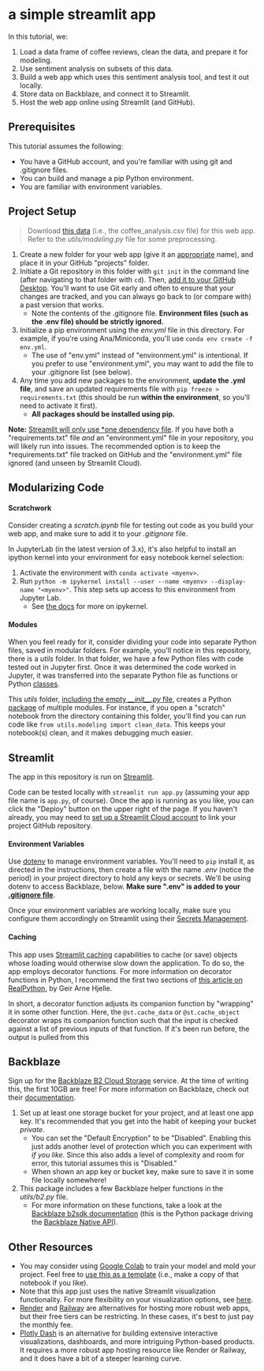 # a simple streamlit app

In this tutorial, we:

1. Load a data frame of coffee reviews, clean the data, and prepare it for modeling.
2. Use sentiment analysis on subsets of this data.
3. Build a web app which uses this sentiment analysis tool, and test it out locally.
4. Store data on Backblaze, and connect it to Streamlit.
5. Host the web app online using Streamlit (and GitHub).

## Prerequisites

This tutorial assumes the following:

- You have a GitHub account, and you're familiar with using git and .gitignore files.
- You can build and manage a pip Python environment.
- You are familiar with environment variables.

## Project Setup

> Download [this data](https://www.kaggle.com/datasets/schmoyote/coffee-reviews-dataset/) (i.e., the coffee_analysis.csv file) for this web app. Refer to the *utils/modeling.py* file for some preprocessing.

1. Create a new folder for your web app (give it an [appropriate](https://gravitydept.com/blog/devising-a-git-repository-naming-convention) name), and place it in your GitHub "projects" folder.
2. Initiate a Git repository in this folder with `git init` in the command line (after navigating to that folder with `cd`). Then, [add it to your GitHub Desktop](https://docs.github.com/en/desktop/contributing-and-collaborating-using-github-desktop/adding-and-cloning-repositories/adding-a-repository-from-your-local-computer-to-github-desktop). You'll want to use Git early and often to ensure that your changes are tracked, and you can always go back to (or compare with) a past version that works.
   - Note the contents of the .gitignore file. **Environment files (such as the .env file) should be strictly ignored.**
3. Initialize a pip environment using the *env.yml* file in this directory. For example, if you're using Ana/Miniconda, you'll use `conda env create -f env.yml`.
   - The use of "env.yml" instead of "environment.yml" is intentional. If you prefer to use "environment.yml", you may want to add the file to your .gitignore list (see below).
4. Any time you add new packages to the environment, **update the .yml file**, and save an updated requirements file with `pip freeze > requirements.txt` (this should be run **within the environment**, so you'll need to activate it first).
   - **All packages should be installed using pip.**

**Note:** [Streamlit will only use \*one dependency file](https://docs.streamlit.io/streamlit-community-cloud/deploy-your-app/app-dependencies#other-python-package-managers). If you have both a "requirements.txt" file *and* an "environment.yml" file in your repository, you will likely run into issues. The recommended option is to keep the *requirements.txt" file tracked on GitHub and the "environment.yml" file ignored (and unseen by Streamlit Cloud).

## Modularizing Code

#### Scratchwork

Consider creating a *scratch.ipynb* file for testing out code as you build your web app, and make sure to add it to your *.gitignore* file.

In JupyterLab (in the latest version of 3.x), it's also helpful to install an ipython kernel into your environment for easy notebook kernel selection:

1. Activate the environment with `conda activate <myenv>`.
2. Run `python -m ipykernel install --user --name <myenv> --display-name "<myenv>"`. This step sets up access to this environment from Jupyter Lab.
   - See [the docs](https://ipython.readthedocs.io/en/stable/install/kernel_install.html) for more on ipykernel.

#### Modules

When you feel ready for it, consider dividing your code into separate Python files, saved in modular folders. For example, you'll notice in this repository, there is a *utils* folder. In that folder, we have a few Python files with code tested out in Jupyter first. Once it was determined the code worked in Jupyter, it was transferred into the separate Python file as functions or Python [classes](https://www.w3schools.com/python/python_classes.asp).

This *utils* folder, [including the empty *\_\_init__.py* file](https://stackoverflow.com/a/48804718), creates a Python [package](https://docs.python.org/3/tutorial/modules.html#packages) of multiple modules. For instance, if you open a "scratch" notebook from the directory containing this folder, you'll find you can run code like `from utils.modeling import clean_data`. This keeps your notebook(s) clean, and it makes debugging much easier.

## Streamlit

The app in this repository is run on [Streamlit](https://streamlit.io/).

Code can be tested locally with `streamlit run app.py` (assuming your app file name is `app.py`, of course). Once the app is running as you like, you can click the "Deploy" button on the upper right of the page. If you haven't already, you may need to [set up a Streamlit Cloud account](https://docs.streamlit.io/streamlit-community-cloud/get-started) to link your project GitHub repository.

#### Environment Variables

Use [dotenv](https://github.com/theskumar/python-dotenv#getting-started) to manage environment variables. You'll need to `pip` install it, as directed in the instructions, then create a file with the name *.env* (notice the period) in your project directory to hold any keys or secrets. We'll be using dotenv to access Backblaze, below. **Make sure ".env" is added to your [.gitignore file](https://www.atlassian.com/git/tutorials/saving-changes/gitignore)**.

Once your environment variables are working locally, make sure you configure them accordingly on Streamlit using their [Secrets Management](https://docs.streamlit.io/streamlit-community-cloud/deploy-your-app/secrets-management).

#### Caching

This app uses [Streamlit caching](https://docs.streamlit.io/library/advanced-features/caching) capabilities to cache (or save) objects whose loading would otherwise slow down the application. To do so, the app employs decorator functions. For more information on decorator functions in Python, I recommend the first two sections of [this article on RealPython](https://realpython.com/primer-on-python-decorators), by Geir Arne Hjelle.

In short, a decorator function adjusts its companion function by "wrapping" it in some other function. Here, the `@st.cache_data` or `@st.cache_object` decorator wraps its companion function such that the input is checked against a list of previous inputs of that function. If it's been run before, the output is pulled from this 

## Backblaze

Sign up for the [Backblaze B2 Cloud Storage](https://www.backblaze.com/b2/cloud-storage.html) service. At the time of writing this, the first 10GB are free! For more information on Backblaze, check out their [documentation](https://www.backblaze.com/docs/cloud-storage-python-developer-quick-start-guide).

1. Set up at least one storage bucket for your project, and at least one app key. It's recommended that you get into the habit of keeping your bucket *private*.
   - You can set the "Default Encryption" to be "Disabled". Enabling this just adds another level of protection which you can experiment with *if you like*. Since this also adds a level of complexity and room for error, this tutorial assumes this is "Disabled."
   - When shown an app key or bucket key, make sure to save it in some file locally somewhere!
2. This package includes a few Backblaze helper functions in the *utils/b2.py* file.
   - For more information on these functions, take a look at the [Backblaze b2sdk documentation](https://b2-sdk-python.readthedocs.io/en/master/index.html) (this is the Python package driving the [Backblaze Native API](https://www.backblaze.com/apidocs/introduction-to-the-b2-native-api)).



## Other Resources

- You may consider using [Google Colab](https://colab.research.google.com/) to train your model and mold your project. Feel free to [use this as a template](https://colab.research.google.com/drive/1kgr3zMrC4sgBZXCx0jgVwXAIPXJgUJn_?usp=sharing) (i.e., make a copy of that notebook if you like). 
- Note that this app just uses the native Streamlit visualization functionality. For more flexibility on your visualization options, see [here](https://docs.streamlit.io/library/api-reference/charts).
- [Render](https://render.com/) and [Railway](https://railway.app/) are alternatives for hosting more robust web apps, but their free tiers can be restricting. In these cases, it's best to just pay the monthly fee.
- [Plotly Dash](https://dash.plotly.com/tutorial) is an alternative for building extensive interactive visualizations, dashboards, and more intriguing Python-based products. It requires a more robust app hosting resource like Render or Railway, and it does have a bit of a steeper learning curve.